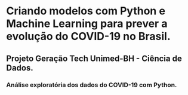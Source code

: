 # Criando modelos com Python e Machine Learning para prever a evolução do COVID-19 no Brasil.

## Projeto Geração Tech Unimed-BH - Ciência de Dados.

### Análise exploratória dos dados do COVID-19 com Python.
